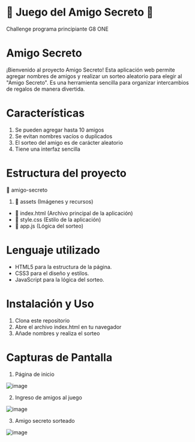 #  🎁 Juego del Amigo Secreto 🎁
Challenge programa principiante G8 ONE

# Amigo Secreto

¡Bienvenido al proyecto Amigo Secreto! Esta aplicación web permite agregar nombres de amigos y realizar un sorteo aleatorio para elegir al "Amigo Secreto". Es una herramienta sencilla para organizar intercambios de regalos de manera divertida.

# Características

1. Se pueden agregar hasta 10 amigos
2. Se evitan nombres vacíos o duplicados
3. El sorteo del amigo es de carácter aleatorio
4. Tiene una interfaz sencilla

# Estructura del proyecto
🎁 amigo-secreto
1. 📂 assets (Imágenes y recursos)
- 📜 index.html (Archivo principal de la aplicación)
- 📜 style.css   (Estilo de la aplicación)
- 📜 app.js       (Lógica del sorteo)

# Lenguaje utilizado

- HTML5 para la estructura de la página.
- CSS3 para el diseño y estilos.
- JavaScript para la lógica del sorteo.

# Instalación y Uso

1. Clona este repositorio
2. Abre el archivo index.html en tu navegador
3. Añade nombres y realiza el sorteo 

# Capturas de Pantalla

1. Página de inicio

![image](https://github.com/user-attachments/assets/150115b8-15dd-4754-8dcd-d8453dc7ddfe)

2. Ingreso de amigos al juego

![image](https://github.com/user-attachments/assets/70e03cf7-fc4f-49fe-8398-68edb095a3d0)

3. Amigo secreto sorteado

![image](https://github.com/user-attachments/assets/a8ac66d6-afaf-4511-bea1-3a9b18a80bac)

